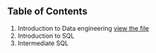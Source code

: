 ## Table of Contents
1. Introduction to Data engineering [view the file](1-Understanding%20DE/Understanding%20Data%20Engineering.md)
2. Introduction to SQL
3. Intermediate SQL
